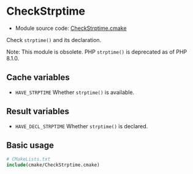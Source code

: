 <!-- This is auto-generated file. -->
# CheckStrptime

* Module source code: [CheckStrptime.cmake](https://github.com/petk/php-build-system/blob/master/cmake/ext/standard/cmake/CheckStrptime.cmake)

Check `strptime()` and its declaration.

Note: This module is obsolete. PHP `strptime()` is deprecated as of PHP 8.1.0.

## Cache variables

* `HAVE_STRPTIME`
  Whether `strptime()` is available.

## Result variables

* `HAVE_DECL_STRPTIME`
  Whether `strptime()` is declared.

## Basic usage

```cmake
# CMakeLists.txt
include(cmake/CheckStrptime.cmake)
```
